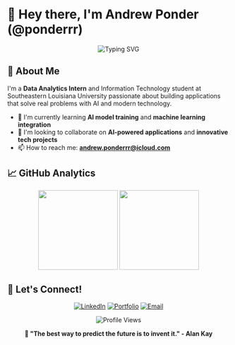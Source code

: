 # 👋 Hey there, I'm Andrew Ponder (@ponderrr)

<div align="center">
  <img src="https://readme-typing-svg.herokuapp.com?font=Fira+Code&pause=1000&color=36BCF7&center=true&vCenter=true&width=435&lines=IT+Student;AI+Enthusiast;Full+Stack+Developer;Building+Smart+Applications;Always+Learning+Something+New" alt="Typing SVG" />
</div>

## 🚀 About Me

I'm a **Data Analytics Intern** and Information Technology student at Southeastern Louisiana University passionate about building applications that solve real problems with AI and modern technology.

- 🌱 I'm currently learning **AI model training** and **machine learning integration**
- 👯 I'm looking to collaborate on **AI-powered applications** and **innovative tech projects**
- 📫 How to reach me: **andrew.ponderrr@icloud.com**

## 📈 GitHub Analytics

<div align="center">
  <img height="180em" src="https://github-readme-stats.vercel.app/api?username=ponderrr&show_icons=true&theme=tokyonight&include_all_commits=true&count_private=true"/>
  <img height="180em" src="https://github-readme-stats.vercel.app/api/top-langs/?username=ponderrr&layout=compact&langs_count=8&theme=tokyonight"/>
</div>

## 🤝 Let's Connect!

<div align="center">

[![LinkedIn](https://img.shields.io/badge/LinkedIn-0077B5?style=for-the-badge&logo=linkedin&logoColor=white)](https://linkedin.com/in/your-profile)
[![Portfolio](https://img.shields.io/badge/Portfolio-FF5722?style=for-the-badge&logo=todoist&logoColor=white)](https://andrewponder.com)
[![Email](https://img.shields.io/badge/Email-D14836?style=for-the-badge&logo=gmail&logoColor=white)](mailto:andrew.ponderrr@icloud.com)

</div>

<div align="center">
  <img src="https://komarev.com/ghpvc/?username=ponderrr&label=Profile%20Views&color=0e75b6&style=flat" alt="Profile Views" />
  
  **💬 "The best way to predict the future is to invent it." - Alan Kay**
</div>
